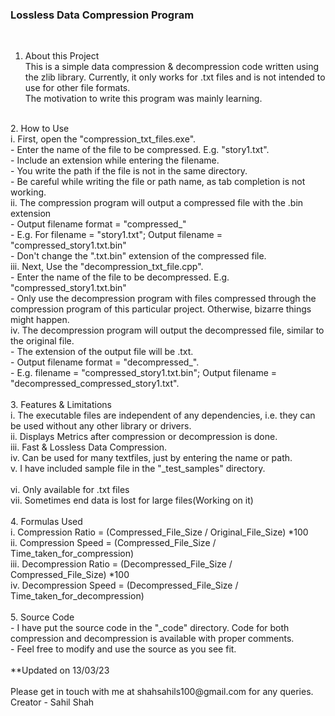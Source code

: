 <h3> Lossless Data Compression Program </h3><br>

1. About this Project <br>
    This is a simple data compression & decompression code written using the zlib library. Currently, it only works for .txt files and is not intended to use for other file formats. <br>
    The motivation to write this program was mainly learning. <br>
<br>
2. How to Use <br>
    i. First, open the "compression_txt_files.exe". <br>
        - Enter the name of the file to be compressed. E.g. "story1.txt". <br>
        - Include an extension while entering the filename. <br>
        - You write the path if the file is not in the same directory. <br>
        - Be careful while writing the file or path name, as tab completion is not working. <br>
    ii. The compression program will output a compressed file with the .bin extension <br>
        - Output filename format = "compressed_<input_filename>" <br>
        - E.g. For filename = "story1.txt"; Output filename = "compressed_story1.txt.bin" <br> 
        - Don't change the ".txt.bin" extension of the compressed file. <br> 
    iii. Next, Use the "decompression_txt_file.cpp". <br>
        - Enter the name of the file to be decompressed. E.g. "compressed_story1.txt.bin" <br>
        - Only use the decompression program with files compressed through the compression program of this particular project. Otherwise, bizarre things might happen. <br>
    iv. The decompression program will output the decompressed file, similar to the original file. <br>
        - The extension of the output file will be .txt. <br>
        - Output filename format = "decompressed_<inputfilename>". <br> 
        - E.g. filename = "compressed_story1.txt.bin"; Output filename = "decompressed_compressed_story1.txt". <br>
<br>
3. Features & Limitations <br>
    i. The executable files are independent of any dependencies, i.e. they can be used without any other library or drivers. <br>
    ii. Displays Metrics after compression or decompression is done. <br>
    iii. Fast & Lossless Data Compression. <br>
    iv. Can be used for many textfiles, just by entering the name or path. <br>
    v. I have included sample file in the "_test_samples" directory. <br>
<br>
    vi. Only available for .txt files <br>
    vii. Sometimes end data is lost for large files(Working on it) <br>
<br>
4. Formulas Used <br>
    i. Compression Ratio = (Compressed_File_Size / Original_File_Size) *100 <br>
    ii. Compression Speed = (Compressed_File_Size / Time_taken_for_compression) <br>
    iii. Decompression Ratio = (Decompressed_File_Size / Compressed_File_Size) *100 <br>
    iv. Decompression Speed = (Decompressed_File_Size / Time_taken_for_decompression) <br>
<br>
5. Source Code <br>
    - I have put the source code in the "_code" directory. Code for both compression and decompression is available with proper comments. <br>
    - Feel free to modify and use the source as you see fit. <br>
<br>
**Updated on 13/03/23 <br>
<br>
Please get in touch with me at shahsahils100@gmail.com for any queries. <br>
Creator - Sahil Shah <br>


